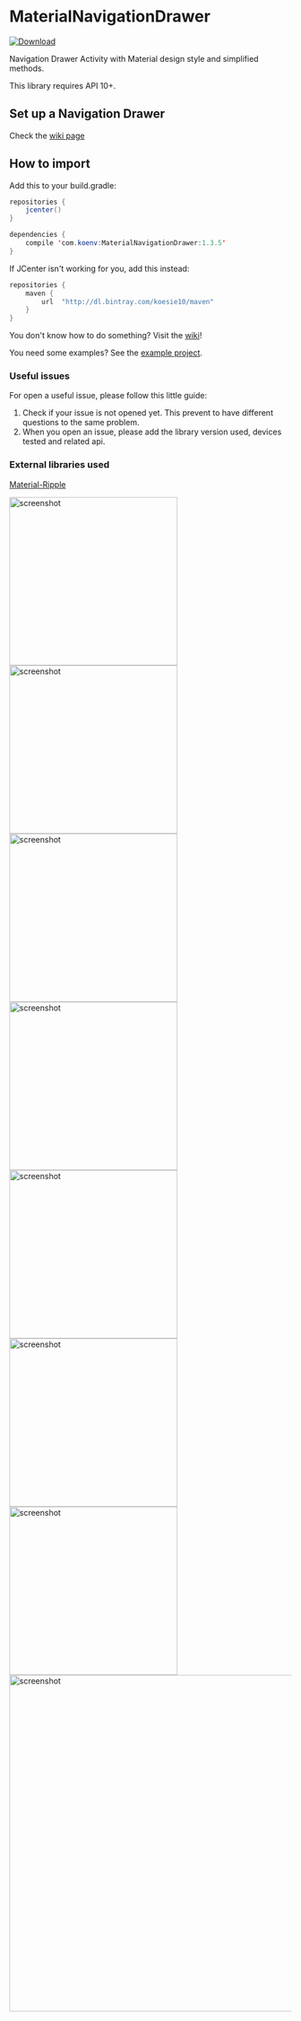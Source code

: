 MaterialNavigationDrawer
========================

[ ![Download](https://api.bintray.com/packages/koesie10/maven/MaterialNavigationDrawer/images/download.svg) ](https://bintray.com/koesie10/maven/MaterialNavigationDrawer/_latestVersion)

Navigation Drawer Activity with Material design style and simplified methods.

This library requires API 10+.

## Set up a Navigation Drawer
Check the [wiki page](https://github.com/koesie10/MaterialNavigationDrawer/wiki/Set-Up-a-Navigation-Drawer-Activity)

## How to import
Add this to your build.gradle:
```java 
repositories {
    jcenter()
}

dependencies {
    compile 'com.koenv:MaterialNavigationDrawer:1.3.5'
}
```

If JCenter isn't working for you, add this instead:
```java
repositories {
	maven {
        url  "http://dl.bintray.com/koesie10/maven" 
    }
}
```

You don't know how to do something? Visit the [wiki](https://github.com/koesie10/MaterialNavigationDrawer/wiki)!

You need some examples? See the [example project](https://github.com/koesie10/MaterialNavigationDrawer/tree/master/sample).

### Useful issues
For open a useful issue, please follow this little guide:

1. Check if your issue is not opened yet. This prevent to have different questions to the same problem.
2. When you open an issue, please add the library version used, devices tested and related api. 

### External libraries used
[Material-Ripple](https://github.com/balysv/material-ripple)

<img src="https://raw.github.com/koesie10/MaterialNavigationDrawer/master/art/screen1.jpg" alt="screenshot" width="300px" height="auto" />
<img src="https://raw.github.com/koesie10/MaterialNavigationDrawer/master/art/screen2.jpg" alt="screenshot" width="300px" height="auto" />
<img src="https://raw.github.com/koesie10/MaterialNavigationDrawer/master/art/screen3.jpg" alt="screenshot" width="300px" height="auto" />
<img src="https://raw.github.com/koesie10/MaterialNavigationDrawer/master/art/screen4.jpg" alt="screenshot" width="300px" height="auto" />
<img src="https://raw.github.com/koesie10/MaterialNavigationDrawer/master/art/screen6.jpg" alt="screenshot" width="300px" height="auto" />
<img src="https://raw.github.com/koesie10/MaterialNavigationDrawer/master/art/screen7.jpg" alt="screenshot" width="300px" height="auto" />
<img src="https://raw.github.com/koesie10/MaterialNavigationDrawer/master/art/screen8.jpg" alt="screenshot" width="300px" height="auto" />
<img src="https://raw.github.com/koesie10/MaterialNavigationDrawer/master/art/screen5.jpg" alt="screenshot" width="600px" height="auto" />
